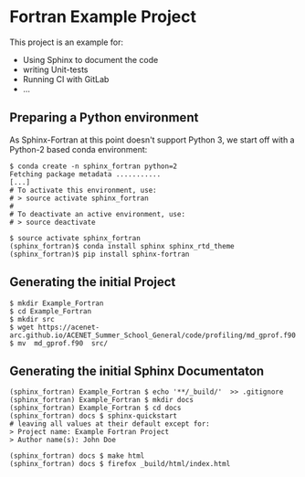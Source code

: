 # Fortran Example Project

This project is an example for:

* Using Sphinx to document the code
* writing Unit-tests
* Running CI with GitLab
* ...



## Preparing a Python environment

As Sphinx-Fortran at this point doesn't support Python 3,
we start off with a Python-2 based conda environment:

```console
$ conda create -n sphinx_fortran python=2 
Fetching package metadata ...........
[...]
# To activate this environment, use:
# > source activate sphinx_fortran
#
# To deactivate an active environment, use:
# > source deactivate

$ source activate sphinx_fortran
(sphinx_fortran)$ conda install sphinx sphinx_rtd_theme
(sphinx_fortran)$ pip install sphinx-fortran
```

## Generating the initial Project
```console
$ mkdir Example_Fortran
$ cd Example_Fortran
$ mkdir src
$ wget https://acenet-arc.github.io/ACENET_Summer_School_General/code/profiling/md_gprof.f90
$ mv  md_gprof.f90  src/
```

## Generating the initial Sphinx Documentaton
```console
(sphinx_fortran) Example_Fortran $ echo '**/_build/'  >> .gitignore
(sphinx_fortran) Example_Fortran $ mkdir docs
(sphinx_fortran) Example_Fortran $ cd docs
(sphinx_fortran) docs $ sphinx-quickstart
# leaving all values at their default except for:
> Project name: Example Fortran Project
> Author name(s): John Doe

(sphinx_fortran) docs $ make html
(sphinx_fortran) docs $ firefox _build/html/index.html
```
